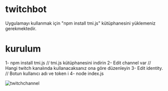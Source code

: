 # twitchbot
Uygulamayı kullanmak için "npm install tmi.js" kütüphanesini yüklemeniz gerekmektedir.

# kurulum
 1- npm install tmi.js // tmi.js kütüphanesini indirin
 2- Edit channel var // Hangi twitch kanalında kullanacaksanız ona göre düzenleyin
 3- Edit identity. // Botun kullanıcı adı ve token i
 4- node index.js
 
 ![twitchchannel](https://i.hizliresim.com/qArOZW.png)

